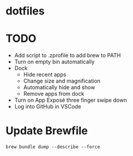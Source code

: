 # dotfiles

# TODO
- Add script to .zprofile to add brew to PATH
- Turn on empty bin automatically
- Dock
    - Hide recent apps
    - Change size and magnification
    - Automatically hide and show
    - Remove apps from dock
- Turn on App Exposé three finger swipe down
- Log into GitHub in VSCode

# Update Brewfile

`brew bundle dump --describe --force`